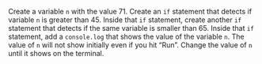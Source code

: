 Create a variable `n` with the value 71.
Create an `if` statement that detects if  variable `n` is greater than 45.
Inside that `if` statement, create another `if` statement that detects if the same variable is smaller than 65.
Inside that `if` statement, add a `console.log` that shows the value of the variable `n`.
The value of `n` will not show initially even if you hit “Run”.
Change the value of `n` until it shows on the terminal.
